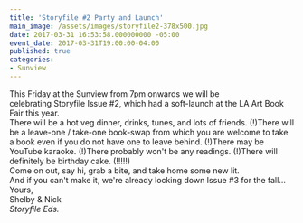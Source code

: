 ```yaml
---
title: 'Storyfile #2 Party and Launch'
main_image: /assets/images/storyfile2-378x500.jpg
date: 2017-03-31 16:53:58.000000000 -05:00
event_date: 2017-03-31T19:00:00-04:00
published: true
categories:
- Sunview
---
```

<p>This Friday at the Sunview from 7pm onwards we will be celebrating Storyfile Issue #2, which had a soft-launch at the LA Art Book Fair this year.<br />
There will be a hot veg dinner, drinks, tunes, and lots of friends. (!)There will be a leave-one / take-one book-swap from which you are welcome to take a book even if you do not have one to leave behind. (!)There may be YouTube karaoke. (!)There probably won't be any readings. (!)There will definitely be birthday cake. (!!!!!)<br />
Come on out, say hi, grab a bite, and take home some new lit.<br />
And if you can't make it, we're already locking down Issue #3 for the fall...<br />
Yours,<br />
Shelby &amp; Nick<br />
<i>Storyfile Eds.</i></p>
